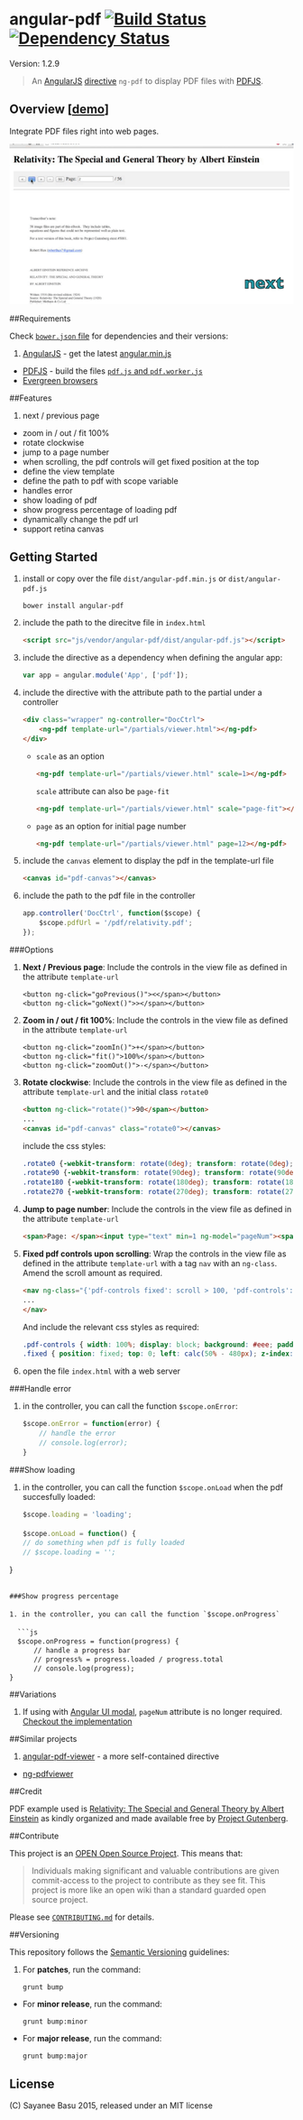 # angular-pdf [![Build Status](https://travis-ci.org/sayanee/angularjs-pdf.svg)](https://travis-ci.org/sayanee/angularjs-pdf) [![Dependency Status](https://gemnasium.com/sayanee/angularjs-pdf.svg)](https://gemnasium.com/sayanee/angularjs-pdf)

Version: 1.2.9

>An [AngularJS](http://angularjs.org/) [directive](http://docs.angularjs.org/guide/directive) `ng-pdf` to display PDF files with [PDFJS](http://mozilla.github.io/pdf.js/).

## Overview [[demo](http://sayan.ee/angularjs-pdf/)]

Integrate PDF files right into web pages.

![Angular PDF](ng-pdf.gif)

##Requirements

Check [`bower.json` file](https://github.com/sayanee/angularjs-pdf/blob/master/bower.json) for dependencies and their versions:

1. [AngularJS](http://angularjs.org/) - get the latest [angular.min.js](https://developers.google.com/speed/libraries/devguide#angularjs)
- [PDFJS](http://mozilla.github.io/pdf.js/) - build the files [`pdf.js` and `pdf.worker.js`](https://github.com/mozilla/pdf.js#building-pdfjs)
- [Evergreen browsers](https://github.com/mozilla/pdf.js/wiki/Frequently-Asked-Questions#what-browsers-are-supported)

##Features

1. next / previous page
- zoom in / out / fit 100%
- rotate clockwise
- jump to a page number
- when scrolling, the pdf controls will get fixed position at the top
- define the view template
- define the path to pdf with scope variable
- handles error
- show loading of pdf
- show progress percentage of loading pdf
- dynamically change the pdf url
- support retina canvas

## Getting Started

1. install or copy over the file `dist/angular-pdf.min.js` or `dist/angular-pdf.js`

    ```shell
    bower install angular-pdf
    ```
1. include the path to the direcitve file in `index.html`

    ```html
    <script src="js/vendor/angular-pdf/dist/angular-pdf.js"></script>
    ```

1. include the directive as a dependency when defining the angular app:

    ```js
    var app = angular.module('App', ['pdf']);
    ```
1. include the directive with the attribute path to the partial under a controller

    ```html
    <div class="wrapper" ng-controller="DocCtrl">
        <ng-pdf template-url="/partials/viewer.html"></ng-pdf>
    </div>
    ```
    - `scale` as an option

        ```html
        <ng-pdf template-url="/partials/viewer.html" scale=1></ng-pdf>
        ```

        `scale` attribute can also be `page-fit`

        ```html
        <ng-pdf template-url="/partials/viewer.html" scale="page-fit"></ng-pdf>
        ```
    - `page` as an option for initial page number

        ```html
        <ng-pdf template-url="/partials/viewer.html" page=12></ng-pdf>
        ```

1. include the `canvas` element to display the pdf in the template-url file

    ```html
    <canvas id="pdf-canvas"></canvas>
    ```
1. include the path to the pdf file in the controller

    ```js
    app.controller('DocCtrl', function($scope) {
        $scope.pdfUrl = '/pdf/relativity.pdf';
    });
    ```

###Options

1. **Next / Previous page**: Include the controls in the view file as defined in the attribute `template-url`

    ```
    <button ng-click="goPrevious()"><</span></button>
    <button ng-click="goNext()">></span></button>
    ```
1. **Zoom in / out / fit 100%**: Include the controls in the view file as defined in the attribute `template-url`

    ```
    <button ng-click="zoomIn()">+</span></button>
    <button ng-click="fit()">100%</span></button>
    <button ng-click="zoomOut()">-</span></button>
    ```
1. **Rotate clockwise**: Include the controls in the view file as defined in the attribute `template-url` and the initial class `rotate0`

    ```html
    <button ng-click="rotate()">90</span></button>
    ...
    <canvas id="pdf-canvas" class="rotate0"></canvas>
    ```

    include the css styles:

    ```css
    .rotate0 {-webkit-transform: rotate(0deg); transform: rotate(0deg); }
    .rotate90 {-webkit-transform: rotate(90deg); transform: rotate(90deg); }
    .rotate180 {-webkit-transform: rotate(180deg); transform: rotate(180deg); }
    .rotate270 {-webkit-transform: rotate(270deg); transform: rotate(270deg); }
    ```
1. **Jump to page number**: Include the controls in the view file as defined in the attribute `template-url`

    ```html
    <span>Page: </span><input type="text" min=1 ng-model="pageNum"><span> / {{pageCount}}</span>
    ```
1. **Fixed pdf controls upon scrolling**: Wrap the controls in the view file as defined in the attribute `template-url` with a tag `nav` with an `ng-class`. Amend the scroll amount as required.

    ```html
    <nav ng-class="{'pdf-controls fixed': scroll > 100, 'pdf-controls': scroll <= 100}">
    ...
    </nav>
    ```

    And include the relevant css styles as required:

    ```css
    .pdf-controls { width: 100%; display: block; background: #eee; padding: 1em;}
    .fixed { position: fixed; top: 0; left: calc(50% - 480px); z-index: 100; width: 100%; padding: 1em; background: rgba(238, 238, 238,.9); width: 960px; }
    ```
1. open the file `index.html` with a web server

###Handle error

1. in the controller, you can call the function `$scope.onError`:

	```js
	$scope.onError = function(error) {
    	// handle the error
    	// console.log(error);
  	}
	```

###Show loading

1. in the controller, you can call the function `$scope.onLoad` when the pdf succesfully loaded:

	```js
	$scope.loading = 'loading';

	$scope.onLoad = function() {
    // do something when pdf is fully loaded
    // $scope.loading = '';
  }
  ```

###Show progress percentage

1. in the controller, you can call the function `$scope.onProgress`

	```js
	$scope.onProgress = function(progress) {
		// handle a progress bar
    	// progress% = progress.loaded / progress.total
    	// console.log(progress);
  }
  ```



##Variations

1. If using with [Angular UI modal](http://angular-ui.github.io/bootstrap/#/modal), `pageNum` attribute is no longer required. [Checkout the implementation](https://github.com/sayanee/angularjs-pdf/issues/12)


##Similar projects

1. [angular-pdf-viewer](https://github.com/winkerVSbecks/angular-pdf-viewer) - a more self-contained directive
- [ng-pdfviewer](https://github.com/akrennmair/ng-pdfviewer)


##Credit

PDF example used is [Relativity: The Special and General Theory by Albert Einstein](http://www.gutenberg.org/ebooks/30155) as kindly organized and made available free by [Project Gutenberg](http://www.gutenberg.org/wiki/Main_Page).

##Contribute

This project is an [OPEN Open Source Project](http://openopensource.org/). This means that:

> Individuals making significant and valuable contributions are given commit-access to the project to contribute as they see fit. This project is more like an open wiki than a standard guarded open source project.

Please see [`CONTRIBUTING.md`](CONTRIBUTING.md) for details.

##Versioning

This repository follows the [Semantic Versioning](http://semver.org/) guidelines:

1. For **patches**, run the command:

	```
	grunt bump
	```
- For **minor release**, run the command:

	```
	grunt bump:minor
	```
- For **major release**, run the command:

	```
	grunt bump:major
	```

## License

(C) Sayanee Basu 2015, released under an MIT license
